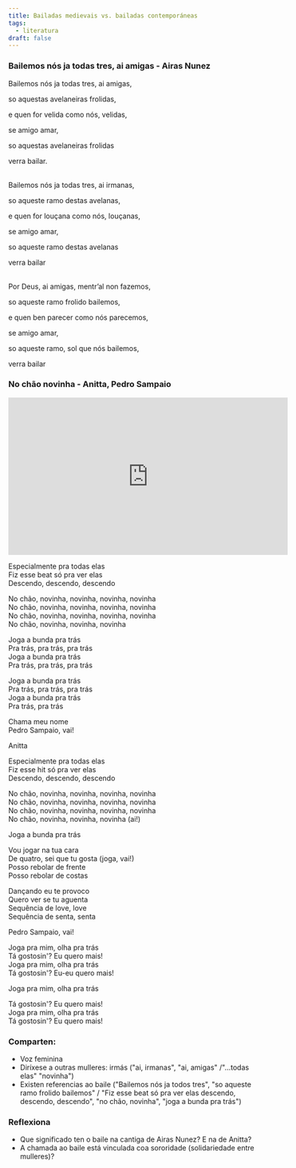 ```yaml
---
title: Bailadas medievais vs. bailadas contemporáneas
tags:
  - literatura
draft: false
---
```

### Bailemos nós ja todas tres, ai amigas - Airas Nunez


Bailemos nós ja todas tres, ai amigas,

so aquestas avelaneiras frolidas,

e quen for velida como nós, velidas,

se amigo amar,

so aquestas avelaneiras frolidas

verra bailar.

\
Bailemos nós ja todas tres, ai irmanas,

so aqueste ramo destas avelanas,

e quen for louçana como nós, louçanas,

se amigo amar,

so aqueste ramo destas avelanas

verra bailar

\
Por Deus, ai amigas, mentr’al non fazemos,

so aqueste ramo frolido bailemos,

e quen ben parecer como nós parecemos,

se amigo amar,

so aqueste ramo, sol que nós bailemos,

verra bailar

### No chão novinha - Anitta, Pedro Sampaio

<iframe width="560" height="315" src="https://www.youtube.com/embed/ls74YCwYB4k" title="YouTube video player" frameborder="0" allow="accelerometer; autoplay; clipboard-write; encrypted-media; gyroscope; picture-in-picture" allowfullscreen></iframe>

Especialmente pra todas elas\
Fiz esse beat só pra ver elas\
Descendo, descendo, descendo

No chão, novinha, novinha, novinha, novinha\
No chão, novinha, novinha, novinha, novinha\
No chão, novinha, novinha, novinha, novinha\
No chão, novinha, novinha, novinha

Joga a bunda pra trás\
Pra trás, pra trás, pra trás\
Joga a bunda pra trás\
Pra trás, pra trás, pra trás

Joga a bunda pra trás\
Pra trás, pra trás, pra trás\
Joga a bunda pra trás\
Pra trás, pra trás

Chama meu nome\
Pedro Sampaio, vai!

Anitta

Especialmente pra todas elas\
Fiz esse hit só pra ver elas\
Descendo, descendo, descendo

No chão, novinha, novinha, novinha, novinha\
No chão, novinha, novinha, novinha, novinha\
No chão, novinha, novinha, novinha, novinha\
No chão, novinha, novinha, novinha (ai!)

Joga a bunda pra trás

Vou jogar na tua cara\
De quatro, sei que tu gosta (joga, vai!)\
Posso rebolar de frente\
Posso rebolar de costas

Dançando eu te provoco\
Quеro ver se tu aguenta\
Sеquência de love, love\
Sequência de senta, senta

Pedro Sampaio, vai!

Joga pra mim, olha pra trás\
Tá gostosin'? Eu quero mais!\
Joga pra mim, olha pra trás\
Tá gostosin'? Eu-eu quero mais!

Joga pra mim, olha pra trás

Tá gostosin'? Eu quero mais!\
Joga pra mim, olha pra trás\
Tá gostosin'? Eu quero mais!

### Comparten:

* Voz feminina
* Diríxese a outras mulleres: irmás ("ai, irmanas", "ai, amigas" /"...todas elas" "novinha")
* Existen referencias ao baile ("Bailemos nós ja todos tres", "so  aqueste ramo frolido bailemos" / "Fiz esse beat só pra ver elas descendo, descendo, descendo", "no chão, novinha", "joga a bunda pra trás")

### Reflexiona

* Que significado ten o baile na cantiga de Airas Nunez? E na de Anitta? 
* A chamada ao baile está vinculada coa sororidade (solidariedade entre mulleres)?